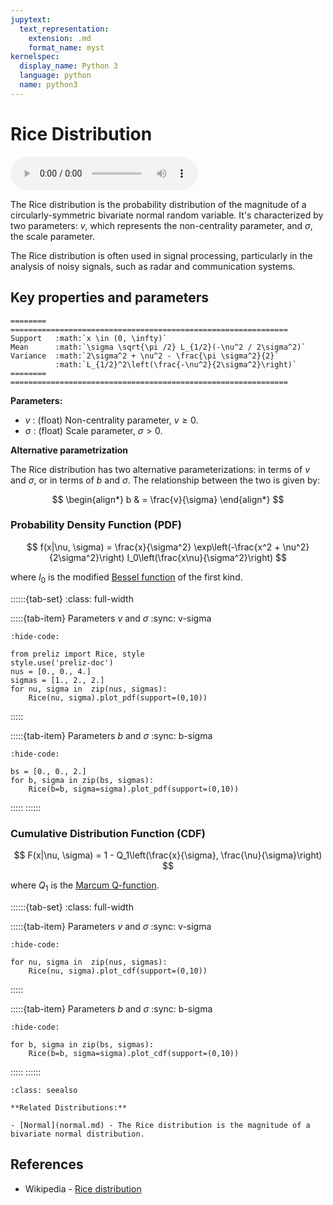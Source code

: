 ```yaml
---
jupytext:
  text_representation:
    extension: .md
    format_name: myst
kernelspec:
  display_name: Python 3
  language: python
  name: python3
---
```

# Rice Distribution

<audio controls> <source src="../../_static/rice.mp3" type="audio/mpeg"> This browser cannot play the pronunciation audio file for this distribution. </audio>

The Rice distribution is the probability distribution of the magnitude of a circularly-symmetric bivariate normal random variable. It's characterized by two parameters: $v$, which represents the non-centrality parameter, and $\sigma$, the scale parameter. 

The Rice distribution is often used in signal processing, particularly in the analysis of noisy signals, such as radar and communication systems.

## Key properties and parameters

```{eval-rst}
========  ==============================================================
Support   :math:`x \in (0, \infty)`
Mean      :math:`\sigma \sqrt{\pi /2} L_{1/2}(-\nu^2 / 2\sigma^2)`
Variance  :math:`2\sigma^2 + \nu^2 - \frac{\pi \sigma^2}{2}`
          :math:`L_{1/2}^2\left(\frac{-\nu^2}{2\sigma^2}\right)`
========  ==============================================================
```

**Parameters:**

- $v$ : (float) Non-centrality parameter, $v \geq 0$.
- $\sigma$ : (float) Scale parameter, $\sigma > 0$.

**Alternative parametrization**

The Rice distribution has two alternative parameterizations: in terms of $v$ and $\sigma$, or in terms of $b$ and $\sigma$. The relationship between the two is given by:

$$
\begin{align*}
b & = \frac{v}{\sigma}
\end{align*}
$$

### Probability Density Function (PDF)

$$
f(x|\nu, \sigma) = \frac{x}{\sigma^2} \exp\left(-\frac{x^2 + \nu^2}{2\sigma^2}\right) I_0\left(\frac{x\nu}{\sigma^2}\right)
$$

where $I_0$ is the modified [Bessel function](https://en.wikipedia.org/wiki/Bessel_function) of the first kind.

::::::{tab-set}
:class: full-width

:::::{tab-item} Parameters $v$ and $\sigma$
:sync: v-sigma
```{jupyter-execute}
:hide-code:

from preliz import Rice, style
style.use('preliz-doc')
nus = [0., 0., 4.]
sigmas = [1., 2., 2.]
for nu, sigma in  zip(nus, sigmas):
    Rice(nu, sigma).plot_pdf(support=(0,10))
```
:::::

:::::{tab-item} Parameters $b$ and $\sigma$
:sync: b-sigma

```{jupyter-execute}
:hide-code:

bs = [0., 0., 2.]
for b, sigma in zip(bs, sigmas):
    Rice(b=b, sigma=sigma).plot_pdf(support=(0,10))
```
:::::
::::::

### Cumulative Distribution Function (CDF)

$$
F(x|\nu, \sigma) = 1 - Q_1\left(\frac{x}{\sigma}, \frac{\nu}{\sigma}\right)
$$

where $Q_1$ is the [Marcum Q-function](https://en.wikipedia.org/wiki/Marcum_Q-function).

::::::{tab-set}
:class: full-width

:::::{tab-item} Parameters $v$ and $\sigma$
:sync: v-sigma
```{jupyter-execute}
:hide-code:

for nu, sigma in  zip(nus, sigmas):
    Rice(nu, sigma).plot_cdf(support=(0,10))
```
:::::

:::::{tab-item} Parameters $b$ and $\sigma$
:sync: b-sigma

```{jupyter-execute}
:hide-code:

for b, sigma in zip(bs, sigmas):
    Rice(b=b, sigma=sigma).plot_cdf(support=(0,10))
```
:::::
::::::

```{seealso}
:class: seealso

**Related Distributions:**

- [Normal](normal.md) - The Rice distribution is the magnitude of a bivariate normal distribution.
```

## References

- Wikipedia - [Rice distribution](https://en.wikipedia.org/wiki/Rice_distribution)